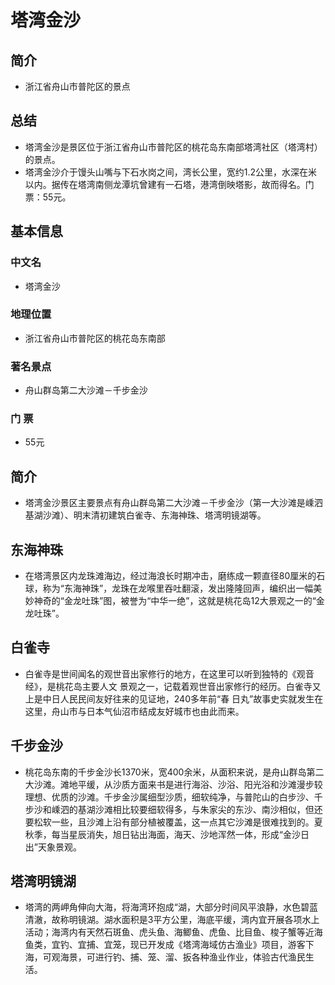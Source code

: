 # 塔湾金沙
## 简介
- 浙江省舟山市普陀区的景点
## 总结
- 塔湾金沙是景区位于浙江省舟山市普陀区的桃花岛东南部塔湾社区（塔湾村）的景点。
- 塔湾金沙介于馒头山嘴与下石水岗之间，湾长公里，宽约1.2公里，水深在米以内。据传在塔湾南侧龙潭坑曾建有一石塔，港湾倒映塔影，故而得名。门票：55元。
## 基本信息
### 中文名
- 塔湾金沙
### 地理位置
- 浙江省舟山市普陀区的桃花岛东南部
### 著名景点
- 舟山群岛第二大沙滩－千步金沙
### 门    票
- 55元
## 简介
- 塔湾金沙景区主要景点有舟山群岛第二大沙滩－千步金沙（第一大沙滩是嵊泗基湖沙滩）、明末清初建筑白雀寺、东海神珠、塔湾明镜湖等。
## 东海神珠
- 在塔湾景区内龙珠滩海边，经过海浪长时期冲击，磨练成一颗直径80厘米的石球，称为“东海神珠”，龙珠在龙喉里吞吐翻滚，发出隆隆回声，编织出一幅美妙神奇的“金龙吐珠”图，被誉为“中华一绝”，这就是桃花岛12大景观之一的“金龙吐珠”。
## 白雀寺
- 白雀寺是世间闻名的观世音出家修行的地方，在这里可以听到独特的《观音经》，是桃花岛主要人文 景观之一，记载着观世音出家修行的经历。白雀寺又上是中日人民民间友好往来的见证地，240多年前“春 日丸”故事史实就发生在这里，舟山市与日本气仙沼市结成友好城市也由此而来。
## 千步金沙
- 桃花岛东南的千步金沙长1370米，宽400余米，从面积来说，是舟山群岛第二大沙滩。滩地平缓，从沙质方面来书是进行海浴、沙浴、阳光浴和沙滩漫步较理想、优质的沙滩。千步金沙属细型沙质，细软纯净，与普陀山的白步沙、千步沙和嵊泗的基湖沙滩相比较要细软得多，与朱家尖的东沙、南沙相似，但还要松软一些，且沙滩上沿有部分植被覆盖，这一点其它沙滩是很难找到的。夏秋季，每当星辰消失，旭日钻出海面，海天、沙地浑然一体，形成“金沙日出”天象景观。
## 塔湾明镜湖
- 塔湾的两岬角伸向大海，将海湾环抱成“湖，大部分时间风平浪静，水色碧蓝清澈，故称明镜湖。湖水面积是3平方公里，海底平缓，湾内宜开展各项水上活动；海湾内有天然石斑鱼、虎头鱼、海鲫鱼、虎鱼、比目鱼、梭子蟹等近海鱼类，宜钓、宜捕、宜笼，现已开发成《塔湾海域仿古渔业》项目，游客下海，可观海景，可进行钓、捕、笼、溜、扳各种渔业作业，体验古代渔民生活。